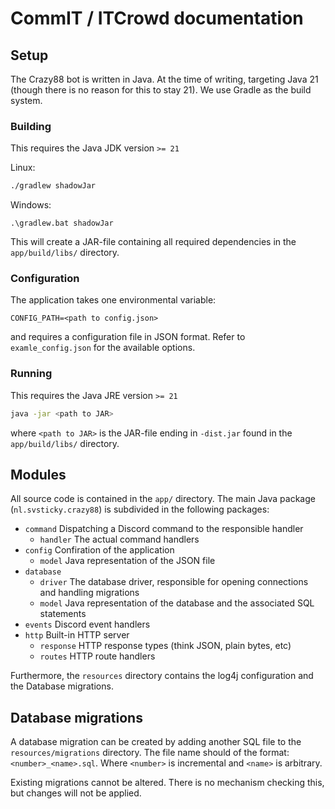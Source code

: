 # CommIT / ITCrowd documentation

## Setup
The Crazy88 bot is written in Java. At the time of writing, targeting Java 21 (though there is no reason for this to stay 21).
We use Gradle as the build system.

### Building
This requires the Java JDK version `>= 21`

Linux:
```bash
./gradlew shadowJar
```
Windows:
```
.\gradlew.bat shadowJar 
```
This will create a JAR-file containing all required dependencies in the `app/build/libs/` directory.

### Configuration
The application takes one environmental variable:
```
CONFIG_PATH=<path to config.json>
```
and requires a configuration file in JSON format. Refer to `examle_config.json` for the available options.

### Running
This requires the Java JRE version `>= 21`
```bash
java -jar <path to JAR>
```
where `<path to JAR>` is the JAR-file ending in `-dist.jar` found in the `app/build/libs/` directory.

## Modules
All source code is contained in the `app/` directory.
The main Java package (`nl.svsticky.crazy88`) is subdivided in the following packages:
- `command` Dispatching a Discord command to the responsible handler
  - `handler` The actual command handlers
- `config` Confiration of the application
  - `model` Java representation of the JSON file
- `database`
  - `driver` The database driver, responsible for opening connections and handling migrations
  - `model` Java representation of the database and the associated SQL statements
- `events` Discord event handlers
- `http` Built-in HTTP server
  - `response` HTTP response types (think JSON, plain bytes, etc)
  - `routes` HTTP route handlers
  
Furthermore, the `resources` directory contains the log4j configuration and the Database migrations.

## Database migrations
A database migration can be created by adding another SQL file to the `resources/migrations` directory.
The file name should of the format: `<number>_<name>.sql`. Where `<number>` is incremental and `<name>` is arbitrary.

Existing migrations cannot be altered. There is no mechanism checking this, but changes will not be applied.

